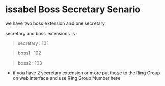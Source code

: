 # issabel Boss Secretary Senario
we have two boss extension and one secretary

secretary and boss extensions is :

> secretary : 101

> boss1 : 102

> boss2 : 103

- if you have 2 secretary extension or more put those to the Ring Group on web interface and use Ring Group Number here
